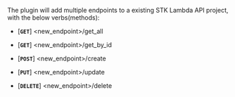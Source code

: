 
The plugin will add multiple endpoints to a existing STK Lambda API project, with the below verbs(methods):
- [**`GET`**] \<new_endpoint>/get_all

- [**`GET`**] \<new_endpoint>/get_by_id

- [**`POST`**] \<new_endpoint>/create

- [**`PUT`**] \<new_endpoint>/update

- [**`DELETE`**] \<new_endpoint>/delete

